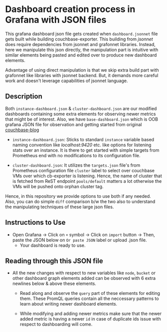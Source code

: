 # Dashboard creation process in Grafana with JSON files

This grafana dashboard json file gets created when `dashboard.jsonnet` file gets built while building couchbase-exporter. This building from _jsonnet_ does require dependencies from jsonnet and grafonnet libraries. Instead, here we manipulate this json directly, the manipulation part is intuitive with similar elements being pasted and edited over to produce new dashboard elements. 

Advantage of using direct manipulation is that we skip extra build part with grafonnet like libraries with jsonnet backend. But, it demands more careful work and doesn't leverage capabilities of jsonnet language.

## Description

Both `instance-dashboard.json` & `cluster-dashboard.json` are our modified dashboards containing some extra elements for observing newer metrics that might be of interest. Also, we have `base-dashboard.json` which is OOB grafana JSON file for observation and getting started from original [couchbase-blog](https://github.com/couchbaselabs/blog-source-code/blob/master/Meliani/GrafanaDashboard.json)

* `instance-dashboard.json`: Sticks to standard `instance` variable based naming convention like _localhost:9420_ etc. like options for listening stats over an instance. It is there to get started with simple targets from Prometheus end with no modifications to its configuration file.

* `cluster-dashboard.json`: It utilizes the `targets.json` file's from Prometheus configuration file `cluster` label to select over couchbase VMs over which cb-exporter is listening. Hence, the name of cluster that is fetched from ReST endpoint `pools/default` matters a lot otherwise the VMs will be pushed onto orphan cluster tag.

Hence, in this repository we provide options to use both if any needed. Also, you can do simple `diff` comparison b/w the two also to understand the manipulating techniques of these large json files.

## Instructions to Use

* Open Grafana -> Click on `+` symbol -> Click on `import` button -> Then, paste the JSON below on `Or paste JSON`  label or upload .json file.
  - Your dashboard is ready to use.


## Reading through this JSON file

* All the new changes with respect to new variables like `node`, `bucket` or other dashboard graph elements added can be observed with 6 extra newlines below & above these elements.  

  - Read along and observe the `query` part of these elements for editing them. These PromQL queries contain all the neccessary patterns to learn about writing newer dashboard elements.
  
  - While modifying and adding newer metrics make sure that the newer added metric is having a newer `id` in case of duplicate ids issue with respect to dashboarding will come.
